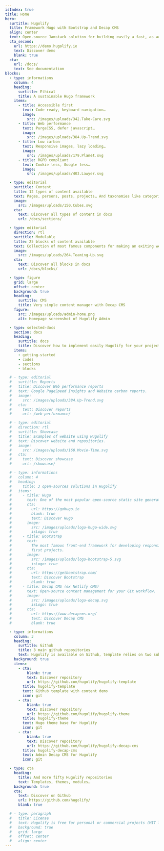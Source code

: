 ```yaml
---
isIndex: true
title: Home
hero:
  surtitle: Hugolify
  title: Framework Hugo with Bootstrap and Decap CMS
  align: center
  text: Open-source Jamstack solution for building easily a fast, as accessible as possible and low carbon website.
  cta_second:
    url: https://demo.hugolify.io
    text: Discover demo
    blank: true
  cta:
    url: /docs/
    text: See documentation
blocks:
  - type: informations
    column: 4
    heading:
      surtitle: Ethical
      title: A sustainable Hugo framework
    items:
      - title: Accessible first
        text: Code ready, keyboard navigation…
        image:
          src: /images/uploads/342.Take-Care.svg
      - title: Web performance
        text: PurgeCSS, defer javascript…
        image:
          src: /images/uploads/384.Up-Trend.svg
      - title: Low carbon
        text: Responsive images, lazy loading…
        image:
          src: /images/uploads/179.Planet.svg
      - title: RGPD compliant
        text: Cookie less, Google less…
        image:
          src: /images/uploads/403.Lawyer.svg

  - type: editorial
    surtitle: Content
    title: 12 types of content available
    text: Pages, persons, posts, projects… And taxonomies like categories, tags, types, authors…
    image:
      src: /images/uploads/150.Cubes.svg
    cta:
      text: Discover all types of content in docs
      url: /docs/sections/

  - type: editorial
    direction: rtl
    surtitle: Modulable
    title: 25 blocks of content available
    text: Collection of most famous components for making an exiting website.
    image:
      src: /images/uploads/264.Teaming-Up.svg
    cta:
      text: Discover all blocks in docs
      url: /docs/blocks/

  - type: figure
    grid: large
    offset: center
    background: true
    heading:
      surtitle: CMS
      title: Very simple content manager with Decap CMS
    figure:
      src: /images/uploads/admin-home.png
      alt: Homepage screenshot of Hugolify Admin

  - type: selected-docs
    section: docs
    heading:
      surtitle: docs
      title: Discover how to implement easily Hugolify for your project
    items:
      - getting-started
      - codes
      - sections
      - blocks

  # - type: editorial
  #   surtitle: Reports
  #   title: Discover Web performance reports
  #   text: Google PageSpeed Insights and Website carbon reports.
  #   image:
  #     src: /images/uploads/384.Up-Trend.svg
  #   cta:
  #     text: Discover reports
  #     url: /web-performance/

  # - type: editorial
  #   direction: rtl
  #   surtitle: Showcase
  #   title: Examples of website using Hugolify
  #   text: Discover website and repositories.
  #   image:
  #     src: /images/uploads/160.Movie-Time.svg
  #   cta:
  #     text: Discover showcase
  #     url: /showcase/

  # - type: informations
  #   column: 4
  #   heading:
  #     title: 3 open-sources solutions in Hugolify
  #   items:
  #     - title: Hugo
  #       text: One of the most popular open-source static site generators.
  #       cta:
  #         url: https://gohugo.io
  #         blank: true
  #         text: Discover Hugo
  #       image:
  #         src: /images/uploads/logo-hugo-wide.svg
  #         isLogo: true
  #     - title: Bootstrap
  #       text:
  #         The most famous front-end framework for developing responsive and mobile
  #         first projects.
  #       image:
  #         src: /images/uploads/logo-bootstrap-5.svg
  #         isLogo: true
  #       cta:
  #         url: https://getbootstrap.com/
  #         text: Discover Bootstrap
  #         blank: true
  #     - title: Decap CMS (ex Netlify CMS)
  #       text: Open-source content management for your Git workflow.
  #       image:
  #         src: /images/uploads/logo-decap.svg
  #         isLogo: true
  #       cta:
  #         url: https://www.decapcms.org/
  #         text: Discover Decap CMS
  #         blank: true

  - type: informations
    column: 3
    heading:
      surtitle: Github
      title: 3 main github repositories
      text: Hugolify is available on Github, template relies on two submodules.
    background: true
    items:
      - cta:
          blank: true
          text: Discover repository
          url: https://github.com/hugolify/hugolify-template
        title: hugolify-template
        text: Github template with content demo
        icon: git
      - cta:
          blank: true
          text: Discover repository
          url: https://github.com/hugolify/hugolify-theme
        title: hugolify-theme
        text: Hugo theme base for Hugolify
        icon: git
      - cta:
          blank: true
          text: Discover repository
          url: https://github.com/hugolify/hugolify-decap-cms
        title: hugolify-decap-cms
        text: Admin Decap CMS for Hugolify
        icon: git

  - type: cta
    heading:
      title: And more fifty Hugolify repositories
      text: Templates, themes, modules…
    background: true
    cta:
      text: Discover on Github
      url: https://github.com/hugolify/
      blank: true

  # - type: paragraph
  #   title: License
  #   text: Hugolify is free for personal or commercial projects (MIT license).
  #   background: true
  #   grid: large
  #   offset: center
  #   align: center
---
```

